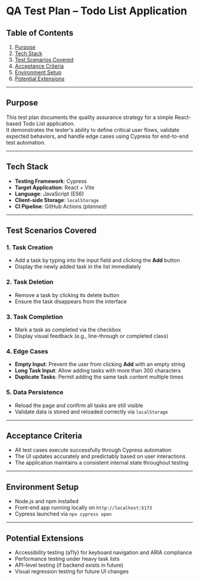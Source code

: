# QA Test Plan – Todo List Application

## Table of Contents
1. [Purpose](#purpose)
2. [Tech Stack](#tech-stack)
3. [Test Scenarios Covered](#test-scenarios-covered)
4. [Acceptance Criteria](#acceptance-criteria)
5. [Environment Setup](#environment-setup)
6. [Potential Extensions](#potential-extensions)

---

## Purpose

This test plan documents the quality assurance strategy for a simple React-based Todo List application.  
It demonstrates the tester's ability to define critical user flows, validate expected behaviors, and handle edge cases using Cypress for end-to-end test automation.

---

## Tech Stack

- **Testing Framework**: Cypress  
- **Target Application**: React + Vite  
- **Language**: JavaScript (ES6)  
- **Client-side Storage**: `localStorage`  
- **CI Pipeline**: GitHub Actions *(planned)*

---

## Test Scenarios Covered

### 1. Task Creation
- Add a task by typing into the input field and clicking the **Add** button  
- Display the newly added task in the list immediately

### 2. Task Deletion
- Remove a task by clicking its delete button  
- Ensure the task disappears from the interface

### 3. Task Completion
- Mark a task as completed via the checkbox  
- Display visual feedback (e.g., line-through or completed class)

### 4. Edge Cases
- **Empty Input**: Prevent the user from clicking **Add** with an empty string  
- **Long Task Input**: Allow adding tasks with more than 300 characters  
- **Duplicate Tasks**: Permit adding the same task content multiple times

### 5. Data Persistence
- Reload the page and confirm all tasks are still visible  
- Validate data is stored and reloaded correctly via `localStorage`

---

## Acceptance Criteria

- All test cases execute successfully through Cypress automation  
- The UI updates accurately and predictably based on user interactions  
- The application maintains a consistent internal state throughout testing

---

## Environment Setup

- Node.js and npm installed  
- Front-end app running locally on `http://localhost:5173`  
- Cypress launched via `npx cypress open`

---

## Potential Extensions

- Accessibility testing (a11y) for keyboard navigation and ARIA compliance  
- Performance testing under heavy task lists  
- API-level testing (if backend exists in future)  
- Visual regression testing for future UI changes
